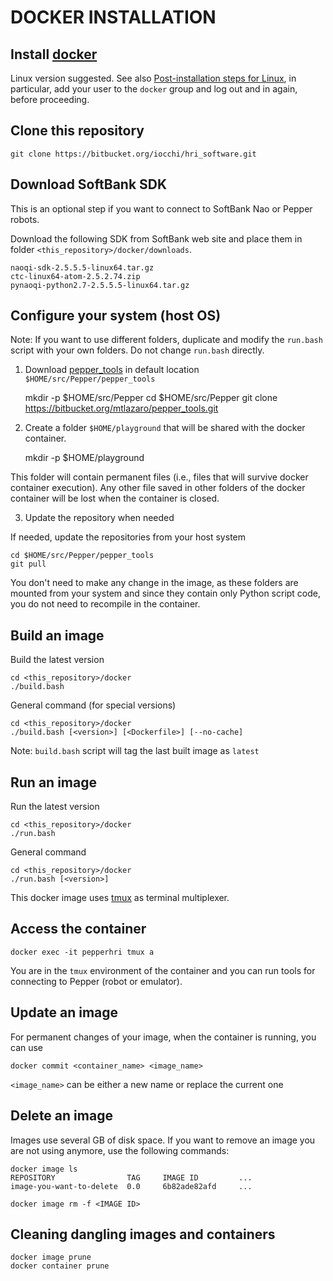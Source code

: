 # DOCKER INSTALLATION

## Install [docker](www.docker.com)

Linux version suggested. See also 
[Post-installation steps for Linux](https://docs.docker.com/install/linux/linux-postinstall/),
in particular, add your user to the `docker` group and log out and in again, before proceeding.

## Clone this repository

    git clone https://bitbucket.org/iocchi/hri_software.git 

## Download SoftBank SDK

This is an optional step if you want to connect to SoftBank Nao or Pepper robots.

Download the following SDK from SoftBank web site and place them in folder `<this_repository>/docker/downloads`.

    naoqi-sdk-2.5.5.5-linux64.tar.gz
    ctc-linux64-atom-2.5.2.74.zip
    pynaoqi-python2.7-2.5.5.5-linux64.tar.gz


## Configure your system (host OS)

Note: If you want to use different folders, duplicate and modify the `run.bash` script with your own folders. Do not change `run.bash` directly.

1) Download [pepper_tools](https://bitbucket.org/mtlazaro/pepper_tools) in default location `$HOME/src/Pepper/pepper_tools`

    mkdir -p $HOME/src/Pepper
    cd $HOME/src/Pepper
    git clone https://bitbucket.org/mtlazaro/pepper_tools.git 


2) Create a folder `$HOME/playground` that will be shared with the docker container.

    mkdir -p $HOME/playground

This folder will contain permanent files (i.e., files that will survive docker container execution).
Any other file saved in other folders of the docker container will be lost when the container is closed.


3) Update the repository when needed

If needed, update the repositories from your host system

    cd $HOME/src/Pepper/pepper_tools
    git pull

You don't need to make any change in the image, as these folders are mounted from your system and since they contain only Python script code, you do not need to recompile in the container.


## Build an image

Build the latest version

    cd <this_repository>/docker
    ./build.bash 

General command (for special versions)

    cd <this_repository>/docker
    ./build.bash [<version>] [<Dockerfile>] [--no-cache]


Note: `build.bash` script will tag the last built image as `latest`


## Run an image


Run the latest version

    cd <this_repository>/docker
    ./run.bash


General command

    cd <this_repository>/docker
    ./run.bash [<version>]


This docker image uses [tmux](https://github.com/tmux/tmux/wiki) as  terminal multiplexer.


## Access the container

    docker exec -it pepperhri tmux a

You are in the `tmux` environment of the container and you can run tools for connecting to Pepper (robot or emulator).


## Update an image

For permanent changes of your image, when the container is running, you can use

    docker commit <container_name> <image_name>

`<image_name>` can be either a new name or replace the current one


## Delete an image

Images use several GB of disk space. If you want to remove an image you are not using anymore, use the following commands:

    docker image ls
    REPOSITORY                TAG     IMAGE ID         ...
    image-you-want-to-delete  0.0     6b82ade82afd     ...
        
    docker image rm -f <IMAGE ID>


## Cleaning dangling images and containers

    docker image prune
    docker container prune




